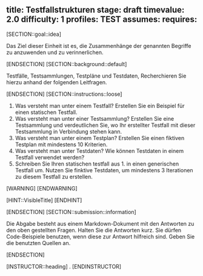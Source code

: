 title: Testfallstrukturen
stage: draft
timevalue: 2.0
difficulty: 1
profiles: TEST
assumes:
requires:
---
[SECTION::goal::idea]

Das Ziel dieser Einheit ist es, die Zusammenhänge der genannten Begriffe zu anzuwenden und zu verinnerlichen.

[ENDSECTION]
[SECTION::background::default]

Testfälle, Testsammlungen, Testpläne und Testdaten, Recherchieren Sie hierzu anhand der folgenden Leitfragen.

[ENDSECTION]
[SECTION::instructions::loose]

1. Was versteht man unter einem Testfall? Erstellen Sie ein Beispiel für einen statischen Testfall.
2. Was versteht man unter einer Testsammlung? Erstellen Sie eine Testsammlung und verdeutlichen Sie, wo Ihr erstellter Testfall mit dieser Testsammlung in Verbindung stehen kann.
3. Was versteht man unter einem Testplan? Erstellen Sie einen fiktiven Testplan mit mindestens 10 Kriterien.
4. Was versteht man unter Testdaten? Wie können Testdaten in einem Testfall verwendet werden?
5. Schreiben Sie Ihren statischen testfall aus 1. in einen generischen Testfall um. Nutzen Sie finktive Testdaten, um mindestens 3 Iterationen zu diesem Testfall zu erstellen.

[WARNING]
[ENDWARNING]

[HINT::VisibleTitle]
[ENDHINT]

[ENDSECTION]
[SECTION::submission::information]

Die Abgabe besteht aus einem Markdown-Dokument mit den Antworten zu den oben gestellten Fragen.
Halten Sie die Antworten kurz.
Sie dürfen Code-Beispiele benutzen, wenn diese zur Antwort hilfreich sind.
Geben Sie die benutzten Quellen an.

[ENDSECTION]

[INSTRUCTOR::heading]
.
[ENDINSTRUCTOR]
